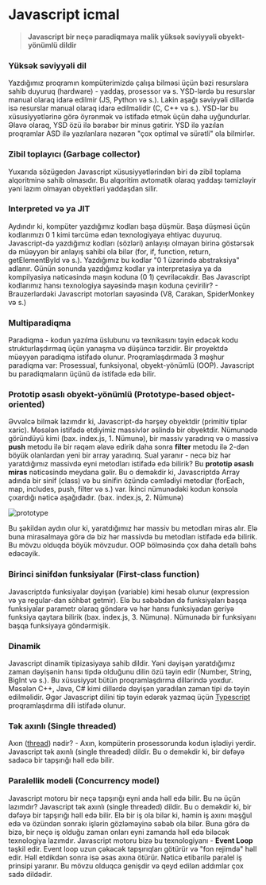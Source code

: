 
# Javascript icmal

> **Javascript bir neçə paradiqmaya malik yüksək səviyyəli obyekt-yönümlü dildir**

### Yüksək səviyyəli dil
Yazdığımız proqramın kompüterimizdə çalışa bilməsi üçün bəzi resurslara sahib duyuruq (hardware) - yaddaş, prosessor və s. YSD-lərdə bu resurslar manual olaraq idarə edilmir (JS, Python və s.). Lakin aşağı səviyyəli dillərdə isə resurslar manual olaraq idarə edilməlidir (C, C++ və s.). YSD-lər bu xüsusiyyətlərinə görə öyrənmək və istifadə etmək üçün daha uyğundurlar. Əlavə olaraq, YSD özü ilə bərabər bir minus gətirir. YSD ilə yazılan proqramlar ASD ilə yazılanlara nəzərən "çox optimal və sürətli" ola bilmirlər. 

### Zibil toplayıcı (Garbage collector)
Yuxarıda sözügedən Javascript xüsusiyyətlərindən biri də zibil toplama alqoritminə sahib olmasıdır. Bu alqoritim avtomatik olaraq yaddaşı təmizləyir yəni lazım olmayan obyektləri yaddaşdan silir. 

### Interpreted və ya JIT
Aydındır ki, kompüter yazdığımız kodları başa düşmür. Başa düşməsi üçün kodlarımızı 0 1 kimi tərcümə edən texnologiyaya ehtiyac duyuruq. Javascript-də yazdığımız kodları (sözləri) anlayışı olmayan birinə göstərsək də müəyyən bir anlayış sahibi ola bilər (for, if, function, return, getElementById və s.). Yazdığımız bu kodlar "0 1 üzərində abstraksiya" adlanır. Günün sonunda yazdığımız kodlar ya interpretasiya ya da kompilyasiya nəticəsində maşın koduna (0 1) çevriləcəkdir. Bəs Javascript kodlarımız hansı texnologiya sayəsində maşın koduna çevirilir?  - Brauzerlərdəki Javascript motorları sayəsində (V8, Carakan, SpiderMonkey və s.)

### Multiparadiqma
Paradiqma - kodun yazılma üslubunu və texnikasını təyin edəcək kodu strukturlaşdırmaq üçün yanaşma və düşüncə tərzidir.
Bir proyektdə müəyyən paradiqma istifadə olunur. Proqramlaşdırmada 3 məşhur paradiqma var: Prosessual, funksiyonal, obyekt-yönümlü (OOP). Javascript bu paradiqmaların üçünü də istifadə edə bilir. 


### Prototip əsaslı obyekt-yönümlü (Prototype-based object-oriented)
Əvvəlcə bilmək lazımdır ki, Javascript-də hərşey obyektdir (primitiv tiplər xaric). Məsələn istifadə etdiyimiz massivlər əslində bir obyektdir. Nümunədə göründüyü kimi (bax. index.js, 1. Nümunə), bir massiv yaradırıq və o massivə **push** metodu ilə bir rəqəm əlavə edirik daha sonra **filter** metodu ilə 2-dən böyük olanlardan yeni bir array yaradırıq. Sual yaranır - necə biz hər yaratdığımız massivdə eyni metodları istifadə edə bilirik? Bu **prototip əsaslı miras** nəticəsində meydana gəlir. Bu o deməkdir ki, Javascriptdə Array adında bir sinif (class) və bu sinifin özündə cəmlədiyi metodlar (forEach, map, includes, push, filter və s.) var. İkinci nümunədəki kodun konsola çıxardığı nəticə aşağıdadır. (bax. index.js, 2. Nümunə)

![prototype](https://i.ibb.co/GFJ94Z7/index.png)

Bu şəkildən aydın olur ki,  yaratdığımız hər massiv bu metodları miras alır. Elə buna mirasalmaya görə də biz hər massivdə bu metodları istifadə edə bilirik.
Bu mövzu olduqda böyük mövzudur. OOP bölməsində çox daha detallı bəhs edəcəyik.

### Birinci sinifdən funksiyalar (First-class function)
Javascriptdə funksiyalar dəyişən (variable) kimi hesab olunur (expression və ya regular-dan söhbət getmir). Elə bu səbəbdən də funksiyaları başqa funksiyalar parametr olaraq göndərə və hər hansı funksiyadan geriyə funksiya qaytara bilirik (bax. index.js, 3. Nümunə). Nümunədə bir funksiyanı başqa funksiyaya göndərmişik. 

### Dinamik 
Javascript dinamik tipizasiyaya sahib dildir. Yəni dəyişən yaratdığımız zaman dəyişənin hansı tipdə olduğunu dilin özü təyin edir (Number, String, BigInt və s.). Bu xüsusiyyət bütün proqramlaşdırma dillərində yoxdur. Məsələn C++, Java, C# kimi dillərdə dəyişən yaradılan zaman tipi də təyin edilməlidir. Əgər Javascript dilini tip təyin edərək yazmaq üçün [Typescript](https://www.typescriptlang.org/) proqramlaşdırma dili istifadə olunur.

### Tək axınlı (Single threaded)
Axın ([thread](https://www.iitk.ac.in/esc101/05Aug/tutorial/essential/threads/definition.html)) nədir? - Axın, kompüterin prosessorunda kodun işlədiyi yerdir.
Javascript tək axınlı (single threaded) dildir. Bu o deməkdir ki, bir dəfəyə sadəcə bir tapşırığı həll edə bilir. 

### Paralellik modeli (Concurrency model) 
Javascript motoru bir neçə tapşırığı eyni anda həll edə bilir. Bu nə üçün lazımdır? Javascript tək axınlı (single threaded) dildir. Bu o deməkdir ki, bir dəfəyə bir tapşırığı həll edə bilir. Elə bir iş ola bilər ki, həmin iş axını məşğul edə və özündən sonrakı işlərin gözləməyinə səbəb ola bilər. Buna görə də bizə, bir neçə iş olduğu zaman onları eyni zamanda həll edə biləcək texnologiya lazımdır. Javascript motoru bizə bu texnologiyanı - **Event Loop** təşkil edir.
Event loop uzun çəkəcək tapşırıqları götürür və "fon rejimdə" həll edir. Həll etdikdən sonra isə əsas axına ötürür. Nəticə etibarilə paralel iş prinsipi yaranır. Bu mövzu olduqca genişdir və qeyd edilən addımlar çox sadə dildədir.
